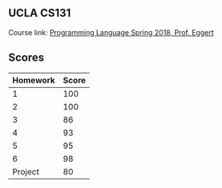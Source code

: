 ## UCLA CS131

Course link: [Programming Language Spring 2018, Prof. Eggert](http://web.cs.ucla.edu/classes/spring18/cs131/index.html)

## Scores
Homework | Score
------------ | ----------------
1            | 100
2            | 100
3            | 86 
4            | 93
5            | 95
6            | 98
Project      | 80
